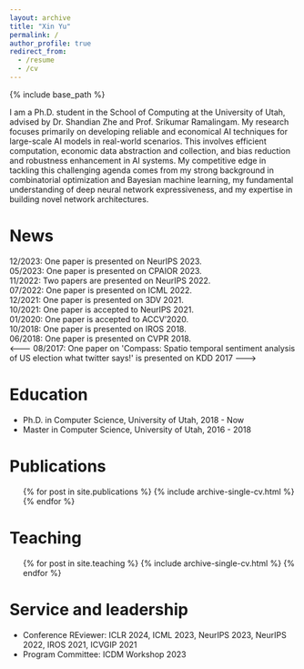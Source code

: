 ```yaml
---
layout: archive
title: "Xin Yu"
permalink: /
author_profile: true
redirect_from:
  - /resume
  - /cv
---
```


{% include base_path %}

I am a Ph.D. student in the School of Computing at the University of Utah, advised by Dr. Shandian Zhe and Prof. Srikumar Ramalingam. My research focuses primarily on developing reliable and economical AI techniques for large-scale AI models in real-world scenarios. This involves efficient computation, economic data abstraction and collection, and bias reduction and robustness enhancement in AI systems. 
My competitive edge in tackling this challenging agenda comes from my strong background in combinatorial optimization and Bayesian machine learning, my fundamental understanding of deep neural network expressiveness, and my expertise in building novel network architectures.

News
=====
12/2023: One paper is presented on NeurIPS 2023. \
05/2023: One paper is presented on CPAIOR 2023. \
11/2022: Two papers are presented on NeurIPS 2022. \
07/2022:  One paper is presented on ICML 2022. \
12/2021: One paper is presented on 3DV 2021. \
10/2021: One paper is accepted to NeurIPS 2021. \
01/2020: One paper is accepted to ACCV’2020. \
10/2018: One paper is presented on IROS 2018. \
06/2018: One paper is presented on CVPR 2018. \
<--- 08/2017: One paper on 'Compass: Spatio temporal sentiment analysis of US election what twitter says!' is presented on KDD 2017 --->


Education
======
* Ph.D. in Computer Science, University of Utah, 2018 - Now
* Master in Computer Science, University of Utah, 2016 - 2018


Publications
======
  <ul>{% for post in site.publications %}
    {% include archive-single-cv.html %}
  {% endfor %}</ul>

<!---
Talks
======
  <ul>{% for post in site.talks %}
    {% include archive-single-talk-cv.html %}
  {% endfor %}</ul>
  
--->


Teaching
======
  <ul>{% for post in site.teaching %}
    {% include archive-single-cv.html %}
  {% endfor %}</ul>
  
Service and leadership
======
* Conference REviewer: ICLR 2024, ICML 2023, NeurIPS 2023, NeurIPS 2022, IROS 2021, ICVGIP 2021
* Program Committee: ICDM Workshop 2023
